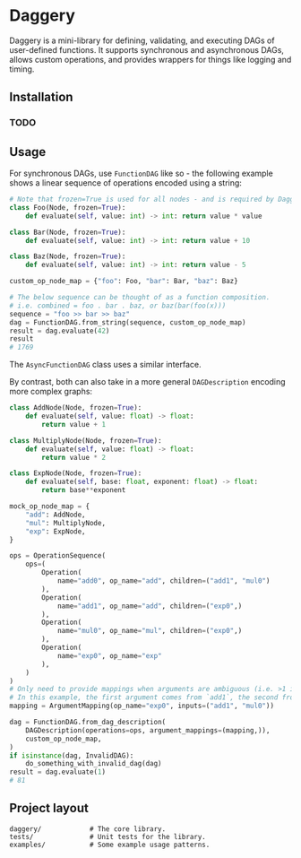 # Daggery

Daggery is a mini-library for defining, validating, and executing DAGs of user-defined functions. It supports synchronous and asynchronous DAGs, allows custom operations, and provides wrappers for things like logging and timing.

## Installation

### TODO

## Usage

For synchronous DAGs, use `FunctionDAG` like so - the following example shows a linear sequence of operations encoded using a string:

```python
# Note that frozen=True is used for all nodes - and is required by Daggery.
class Foo(Node, frozen=True):
    def evaluate(self, value: int) -> int: return value * value

class Bar(Node, frozen=True):
    def evaluate(self, value: int) -> int: return value + 10

class Baz(Node, frozen=True):
    def evaluate(self, value: int) -> int: return value - 5

custom_op_node_map = {"foo": Foo, "bar": Bar, "baz": Baz}

# The below sequence can be thought of as a function composition.
# i.e. combined = foo . bar . baz, or baz(bar(foo(x)))
sequence = "foo >> bar >> baz"
dag = FunctionDAG.from_string(sequence, custom_op_node_map)
result = dag.evaluate(42)
result
# 1769
```

The `AsyncFunctionDAG` class uses a similar interface.

By contrast, both can also take in a more general `DAGDescription` encoding more complex graphs:

```python
class AddNode(Node, frozen=True):
    def evaluate(self, value: float) -> float:
        return value + 1

class MultiplyNode(Node, frozen=True):
    def evaluate(self, value: float) -> float:
        return value * 2

class ExpNode(Node, frozen=True):
    def evaluate(self, base: float, exponent: float) -> float:
        return base**exponent

mock_op_node_map = {
    "add": AddNode,
    "mul": MultiplyNode,
    "exp": ExpNode,
}

ops = OperationSequence(
    ops=(
        Operation(
            name="add0", op_name="add", children=("add1", "mul0")
        ),
        Operation(
            name="add1", op_name="add", children=("exp0",)
        ),
        Operation(
            name="mul0", op_name="mul", children=("exp0",)
        ),
        Operation(
            name="exp0", op_name="exp"
        ),
    )
)
# Only need to provide mappings when arguments are ambiguous (i.e. >1 input).
# In this example, the first argument comes from `add1`, the second from `mul0`.
mapping = ArgumentMapping(op_name="exp0", inputs=("add1", "mul0"))

dag = FunctionDAG.from_dag_description(
    DAGDescription(operations=ops, argument_mappings=(mapping,)),
    custom_op_node_map,
)
if isinstance(dag, InvalidDAG):
    do_something_with_invalid_dag(dag)
result = dag.evaluate(1)
# 81
```

## Project layout

    daggery/            # The core library.
    tests/              # Unit tests for the library.
    examples/           # Some example usage patterns.